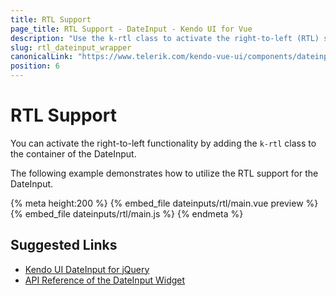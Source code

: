 ```yaml
---
title: RTL Support
page_title: RTL Support - DateInput - Kendo UI for Vue
description: "Use the k-rtl class to activate the right-to-left (RTL) support of the Kendo UI DateInput wrapper for Vue."
slug: rtl_dateinput_wrapper
canonicalLink: "https://www.telerik.com/kendo-vue-ui/components/dateinputs/globalization/"
position: 6
---
```


<div><WrapperBanner link="/kendo-vue-ui/components/dateinputs/globalization"></WrapperBanner></div>

# RTL Support

You can activate the right-to-left functionality by adding the `k-rtl` class to the container of the DateInput.

The following example demonstrates how to utilize the RTL support for the DateInput.

{% meta height:200 %}
{% embed_file dateinputs/rtl/main.vue preview %}
{% embed_file dateinputs/rtl/main.js %}
{% endmeta %}

## Suggested Links

* [Kendo UI DateInput for jQuery](https://docs.telerik.com/kendo-ui/controls/editors/dateinput/overview)
* [API Reference of the DateInput Widget](https://docs.telerik.com/kendo-ui/api/javascript/ui/dateinput)
